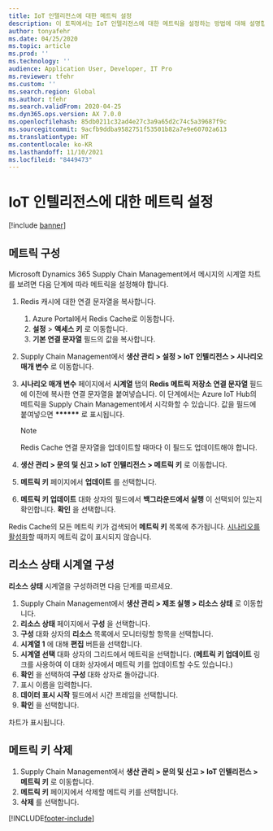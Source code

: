 ```yaml
---
title: IoT 인텔리전스에 대한 메트릭 설정
description: 이 토픽에서는 IoT 인텔리전스에 대한 메트릭을 설정하는 방법에 대해 설명합니다.
author: tonyafehr
ms.date: 04/25/2020
ms.topic: article
ms.prod: ''
ms.technology: ''
audience: Application User, Developer, IT Pro
ms.reviewer: tfehr
ms.custom: ''
ms.search.region: Global
ms.author: tfehr
ms.search.validFrom: 2020-04-25
ms.dyn365.ops.version: AX 7.0.0
ms.openlocfilehash: 85db0211c32ad4e27c3a9a65d2c74c5a39687f9c
ms.sourcegitcommit: 9acfb9ddba9582751f53501b82a7e9e60702a613
ms.translationtype: HT
ms.contentlocale: ko-KR
ms.lasthandoff: 11/10/2021
ms.locfileid: "8449473"
---
```

# <a name="set-up-metrics-for-iot-intelligence"></a>IoT 인텔리전스에 대한 메트릭 설정

[!include [banner](../../includes/banner.md)]

## <a name="configure-metrics"></a>메트릭 구성

Microsoft Dynamics 365 Supply Chain Management에서 메시지의 시계열 차트를 보려면 다음 단계에 따라 메트릭을 설정해야 합니다.

1. Redis 캐시에 대한 연결 문자열을 복사합니다.

    1. Azure Portal에서 Redis Cache로 이동합니다.
    2. **설정** \> **액세스 키** 로 이동합니다.
    3. **기본 연결 문자열** 필드의 값을 복사합니다.

2. Supply Chain Management에서 **생산 관리 \> 설정 \> IoT 인텔리전스 \> 시나리오 매개 변수** 로 이동합니다.
3. **시나리오 매개 변수** 페이지에서 **시계열** 탭의 **Redis 메트릭 저장소 연결 문자열** 필드에 이전에 복사한 연결 문자열을 붙여넣습니다. 이 단계에서는 Azure IoT Hub의 메트릭을 Supply Chain Management에서 시각화할 수 있습니다. 값을 필드에 붙여넣으면 **\*\*\*\*\*\*** 로 표시됩니다.

    > [!NOTE]
    > Redis Cache 연결 문자열을 업데이트할 때마다 이 필드도 업데이트해야 합니다.

4. **생산 관리 \> 문의 및 신고 \> IoT 인텔리전스 \> 메트릭 키** 로 이동합니다.
5. **메트릭 키** 페이지에서 **업데이트** 를 선택합니다.
6. **메트릭 키 업데이트** 대화 상자의 필드에서 **백그라운드에서 실행** 이 선택되어 있는지 확인합니다. **확인** 을 선택합니다.

Redis Cache의 모든 메트릭 키가 검색되어 **메트릭 키** 목록에 추가됩니다. [시나리오를 활성화](iot-scenario-setup.md)할 때까지 메트릭 값이 표시되지 않습니다.

## <a name="configure-the-resource-status-time-series"></a>리소스 상태 시계열 구성

**리소스 상태** 시계열을 구성하려면 다음 단계를 따르세요.

1. Supply Chain Management에서 **생산 관리 \> 제조 실행 \> 리소스 상태** 로 이동합니다.
2. **리소스 상태** 페이지에서 **구성** 을 선택합니다.
2. **구성** 대화 상자의 **리소스** 목록에서 모니터링할 항목을 선택합니다.
3. **시계열 1** 에 대해 **편집** 버튼을 선택합니다.
4. **시계열 선택** 대화 상자의 그리드에서 메트릭을 선택합니다. (**메트릭 키 업데이트** 링크를 사용하여 이 대화 상자에서 메트릭 키를 업데이트할 수도 있습니다.)
5. **확인** 을 선택하여 **구성** 대화 상자로 돌아갑니다.
6. 표시 이름을 입력합니다.
7. **데이터 표시 시작** 필드에서 시간 프레임을 선택합니다.
8. **확인** 을 선택합니다.

차트가 표시됩니다.

## <a name="delete-a-metric-key"></a>메트릭 키 삭제

1. Supply Chain Management에서 **생산 관리 \> 문의 및 신고 \> IoT 인텔리전스 \> 메트릭 키** 로 이동합니다.
2. **메트릭 키** 페이지에서 삭제할 메트릭 키를 선택합니다.
3. **삭제** 를 선택합니다.


[!INCLUDE[footer-include](../../includes/footer-banner.md)]